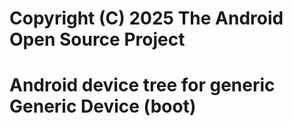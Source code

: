 #
# Copyright (C) 2025 The Android Open Source Project
#
#
# Android device tree for generic Generic Device (boot)

